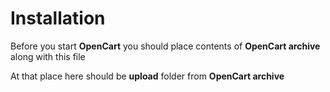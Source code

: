 # Installation

Before you start **OpenCart** you should place contents of **OpenCart archive** along with this file

At that place here should be **upload** folder from **OpenCart archive**